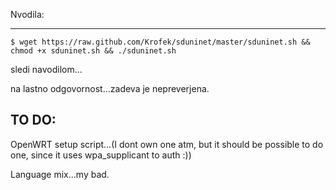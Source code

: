 Nvodila:
________
    $ wget https://raw.github.com/Krofek/sduninet/master/sduninet.sh && chmod +x sduninet.sh && ./sduninet.sh

sledi navodilom...

na lastno odgovornost...zadeva je nepreverjena.

TO DO:
------

OpenWRT setup script...(I dont own one atm, but it should be possible to do one, since it uses wpa_supplicant to auth :))

Language mix...my bad.
